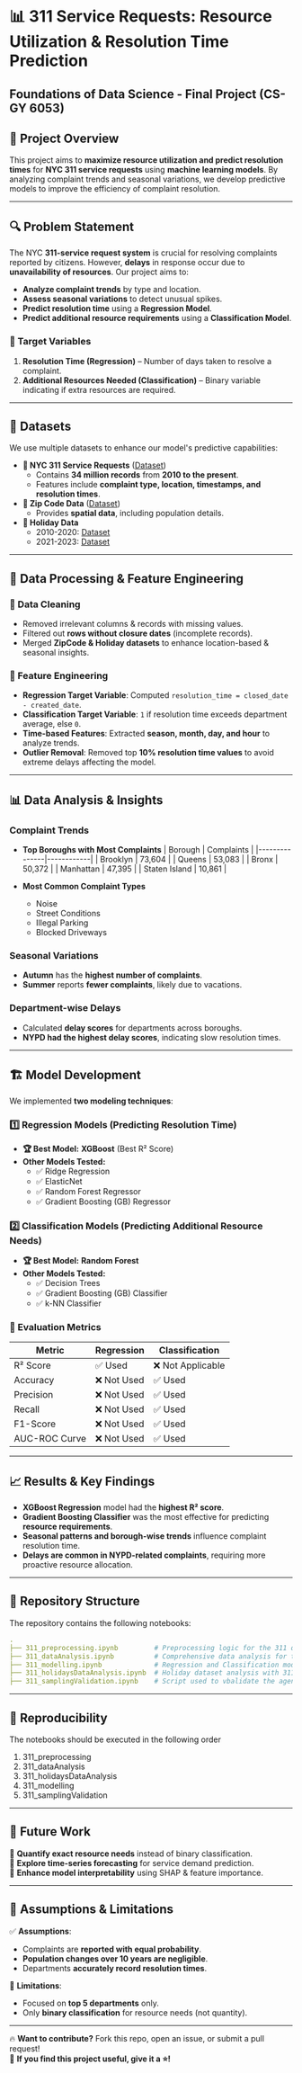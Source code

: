  
# 📊 311 Service Requests: Resource Utilization & Resolution Time Prediction

## Foundations of Data Science - Final Project (CS-GY 6053)

## 🚀 Project Overview
This project aims to **maximize resource utilization and predict resolution times** for **NYC 311 service requests** using **machine learning models**. By analyzing complaint trends and seasonal variations, we develop predictive models to improve the efficiency of complaint resolution.

---

## 🔍 Problem Statement
The NYC **311-service request system** is crucial for resolving complaints reported by citizens. However, **delays** in response occur due to **unavailability of resources**. Our project aims to:
- **Analyze complaint trends** by type and location.
- **Assess seasonal variations** to detect unusual spikes.
- **Predict resolution time** using a **Regression Model**.
- **Predict additional resource requirements** using a **Classification Model**.

### **🎯 Target Variables**
1. **Resolution Time (Regression)** – Number of days taken to resolve a complaint.
2. **Additional Resources Needed (Classification)** – Binary variable indicating if extra resources are required.

---

## 📂 Datasets
We use multiple datasets to enhance our model's predictive capabilities:
- **📌 NYC 311 Service Requests** ([Dataset](https://data.cityofnewyork.us/Social-Services/311-Service-Requests-from-2010-to-Present/erm2-nwe9))  
  - Contains **34 million records** from **2010 to the present**.
  - Features include **complaint type, location, timestamps, and resolution times**.
- **📌 Zip Code Data** ([Dataset](https://data.cityofnewyork.us/Business/Zip-Code-Boundaries/i8iw-xf4u))  
  - Provides **spatial data**, including population details.
- **📌 Holiday Data**  
  - 2010-2020: [Dataset](https://data.world/jennifer-v/us-holiday-dates-2010-2020)  
  - 2021-2023: [Dataset](https://www.generalblue.com/calendar/usa/us-holidays-2022)  

---

## 🔧 Data Processing & Feature Engineering
### **🔹 Data Cleaning**
- Removed irrelevant columns & records with missing values.
- Filtered out **rows without closure dates** (incomplete records).
- Merged **ZipCode & Holiday datasets** to enhance location-based & seasonal insights.

### **🔹 Feature Engineering**
- **Regression Target Variable**: Computed `resolution_time = closed_date - created_date`.  
- **Classification Target Variable**: `1` if resolution time exceeds department average, else `0`.  
- **Time-based Features**: Extracted **season, month, day, and hour** to analyze trends.  
- **Outlier Removal**: Removed top **10% resolution time values** to avoid extreme delays affecting the model.  

---

## 📊 Data Analysis & Insights
### **Complaint Trends**
- **Top Boroughs with Most Complaints**
  | Borough        | Complaints |
  |---------------|------------|
  | Brooklyn      | 73,604     |
  | Queens        | 53,083     |
  | Bronx         | 50,372     |
  | Manhattan     | 47,395     |
  | Staten Island | 10,861     |

- **Most Common Complaint Types**  
  - Noise
  - Street Conditions
  - Illegal Parking  
  - Blocked Driveways  

### **Seasonal Variations**
- **Autumn** has the **highest number of complaints**.
- **Summer** reports **fewer complaints**, likely due to vacations.

### **Department-wise Delays**
- Calculated **delay scores** for departments across boroughs.
- **NYPD had the highest delay scores**, indicating slow resolution times.

---

## 🏗 Model Development
We implemented **two modeling techniques**:

### **1️⃣ Regression Models (Predicting Resolution Time)**
- **🏆 Best Model:** **XGBoost** (Best R² Score)
- **Other Models Tested:**
  - ✅ Ridge Regression
  - ✅ ElasticNet
  - ✅ Random Forest Regressor
  - ✅ Gradient Boosting (GB) Regressor

### **2️⃣ Classification Models (Predicting Additional Resource Needs)**
- **🏆 Best Model:** **Random Forest**
- **Other Models Tested:**
  - ✅ Decision Trees
  - ✅ Gradient Boosting (GB) Classifier
  - ✅ k-NN Classifier

### **📏 Evaluation Metrics**
| Metric            | Regression | Classification |
|------------------|------------|--------------|
| R² Score        | ✅ Used   | ❌ Not Applicable |
| Accuracy        | ❌ Not Used | ✅ Used |
| Precision       | ❌ Not Used | ✅ Used |
| Recall          | ❌ Not Used | ✅ Used |
| F1-Score       | ❌ Not Used | ✅ Used |
| AUC-ROC Curve  | ❌ Not Used | ✅ Used |

---

## 📈 Results & Key Findings
- **XGBoost Regression** model had the **highest R² score**.
- **Gradient Boosting Classifier** was the most effective for predicting **resource requirements**.
- **Seasonal patterns and borough-wise trends** influence complaint resolution time.
- **Delays are common in NYPD-related complaints**, requiring more proactive resource allocation.

---

## 📂 Repository Structure

The repository contains the following notebooks:
```yaml
.
├── 311_preprocessing.ipynb         # Preprocessing logic for the 311 dataset and zip-code dataset
├── 311_dataAnalysis.ipynb          # Comprehensive data analysis for the 311 dataset and zipcode dataset. Additionally contains visualization of dataset analysis (graph + chart)
├── 311_modelling.ipynb             # Regression and Classification models used in our project
├── 311_holidaysDataAnalysis.ipynb  # Holiday dataset analysis with 311 dataset to understand their relationship 
├── 311_samplingValidation.ipynb    # Script used to vbalidate the agency distribution of 311 dataset

```

---

## 🔄 Reproducibility

The notebooks should be executed in the following order
1) 311_preprocessing
2) 311_dataAnalysis
3) 311_holidaysDataAnalysis
4) 311_modelling
5) 311_samplingValidation

---

## 🔮 Future Work
🔹 **Quantify exact resource needs** instead of binary classification.  
🔹 **Explore time-series forecasting** for service demand prediction.  
🔹 **Enhance model interpretability** using SHAP & feature importance.  

---

## 📜 Assumptions & Limitations
✅ **Assumptions**:
- Complaints are **reported with equal probability**.
- **Population changes over 10 years are negligible**.
- Departments **accurately record resolution times**.

🚧 **Limitations**:
- Focused on **top 5 departments** only.
- Only **binary classification** for resource needs (not quantity).

---

🔥 **Want to contribute?** Fork this repo, open an issue, or submit a pull request!  
📢 **If you find this project useful, give it a ⭐!**  
